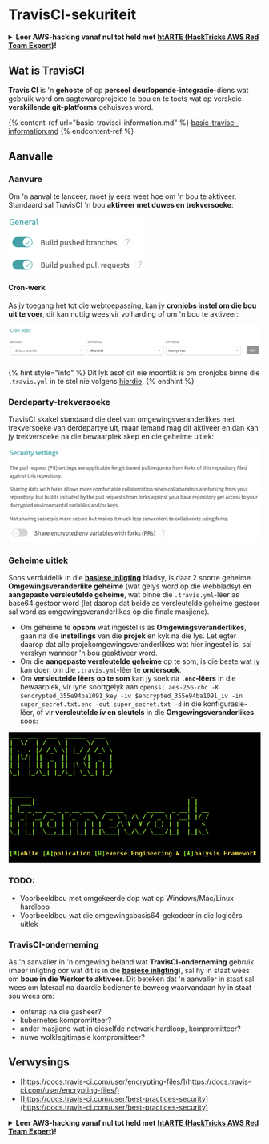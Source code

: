 # TravisCI-sekuriteit

<details>

<summary><strong>Leer AWS-hacking vanaf nul tot held met</strong> <a href="https://training.hacktricks.xyz/courses/arte"><strong>htARTE (HackTricks AWS Red Team Expert)</strong></a><strong>!</strong></summary>

Ander maniere om HackTricks te ondersteun:

* As jy wil sien dat jou **maatskappy geadverteer word in HackTricks** of **HackTricks aflaai in PDF-formaat** Kyk na die [**INSKRYWINGSPLANNE**](https://github.com/sponsors/carlospolop)!
* Kry die [**amptelike PEASS & HackTricks swag**](https://peass.creator-spring.com)
* Ontdek [**Die PEASS-familie**](https://opensea.io/collection/the-peass-family), ons versameling van eksklusiewe [**NFT's**](https://opensea.io/collection/the-peass-family)
* **Sluit aan by die** 💬 [**Discord-groep**](https://discord.gg/hRep4RUj7f) of die [**telegram-groep**](https://t.me/peass) of **volg** ons op **Twitter** 🐦 [**@hacktricks\_live**](https://twitter.com/hacktricks\_live)**.**
* **Deel jou hacktruuks deur PR's in te dien by die** [**HackTricks**](https://github.com/carlospolop/hacktricks) en [**HackTricks Cloud**](https://github.com/carlospolop/hacktricks-cloud) github-opslag.

</details>

## Wat is TravisCI

**Travis CI** is 'n **gehoste** of op **perseel** **deurlopende-integrasie**-diens wat gebruik word om sagtewareprojekte te bou en te toets wat op verskeie **verskillende git-platforms** gehuisves word.

{% content-ref url="basic-travisci-information.md" %}
[basic-travisci-information.md](basic-travisci-information.md)
{% endcontent-ref %}

## Aanvalle

### Aanvure

Om 'n aanval te lanceer, moet jy eers weet hoe om 'n bou te aktiveer. Standaard sal TravisCI 'n bou **aktiveer met duwes en trekversoeke**:

![](<../../.gitbook/assets/image (145).png>)

#### Cron-werk

As jy toegang het tot die webtoepassing, kan jy **cronjobs instel om die bou uit te voer**, dit kan nuttig wees vir volharding of om 'n bou te aktiveer:

![](<../../.gitbook/assets/image (243).png>)

{% hint style="info" %}
Dit lyk asof dit nie moontlik is om cronjobs binne die `.travis.yml` in te stel nie volgens [hierdie](https://github.com/travis-ci/travis-ci/issues/9162).
{% endhint %}

### Derdeparty-trekversoeke

TravisCI skakel standaard die deel van omgewingsveranderlikes met trekversoeke van derdepartye uit, maar iemand mag dit aktiveer en dan kan jy trekversoeke na die bewaarplek skep en die geheime uitlek:

![](<../../.gitbook/assets/image (208).png>)

### Geheime uitlek

Soos verduidelik in die [**basiese inligting**](basic-travisci-information.md) bladsy, is daar 2 soorte geheime. **Omgewingsveranderlike geheime** (wat gelys word op die webbladsy) en **aangepaste versleutelde geheime**, wat binne die `.travis.yml`-lêer as base64 gestoor word (let daarop dat beide as versleutelde geheime gestoor sal word as omgewingsveranderlikes op die finale masjiene).

* Om geheime te **opsom** wat ingestel is as **Omgewingsveranderlikes**, gaan na die **instellings** van die **projek** en kyk na die lys. Let egter daarop dat alle projekomgewingsveranderlikes wat hier ingestel is, sal verskyn wanneer 'n bou geaktiveer word.
* Om die **aangepaste versleutelde geheime** op te som, is die beste wat jy kan doen om die `.travis.yml`-lêer te **ondersoek**.
* Om **versleutelde lêers op te som** kan jy soek na **`.enc`-lêers** in die bewaarplek, vir lyne soortgelyk aan `openssl aes-256-cbc -K $encrypted_355e94ba1091_key -iv $encrypted_355e94ba1091_iv -in super_secret.txt.enc -out super_secret.txt -d` in die konfigurasie-lêer, of vir **versleutelde iv en sleutels** in die **Omgewingsveranderlikes** soos:

![](<../../.gitbook/assets/image (81).png>)

### TODO:

* Voorbeeldbou met omgekeerde dop wat op Windows/Mac/Linux hardloop
* Voorbeeldbou wat die omgewingsbasis64-gekodeer in die logleêrs uitlek

### TravisCI-onderneming

As 'n aanvaller in 'n omgewing beland wat **TravisCI-onderneming** gebruik (meer inligting oor wat dit is in die [**basiese inligting**](basic-travisci-information.md#travisci-enterprise)), sal hy in staat wees om **boue in die Werker te aktiveer**. Dit beteken dat 'n aanvaller in staat sal wees om lateraal na daardie bediener te beweeg waarvandaan hy in staat sou wees om:

* ontsnap na die gasheer?
* kubernetes kompromitteer?
* ander masjiene wat in dieselfde netwerk hardloop, kompromitteer?
* nuwe wolklegitimasie kompromitteer?

## Verwysings

* [https://docs.travis-ci.com/user/encrypting-files/](https://docs.travis-ci.com/user/encrypting-files/)
* [https://docs.travis-ci.com/user/best-practices-security](https://docs.travis-ci.com/user/best-practices-security)

<details>

<summary><strong>Leer AWS-hacking vanaf nul tot held met</strong> <a href="https://training.hacktricks.xyz/courses/arte"><strong>htARTE (HackTricks AWS Red Team Expert)</strong></a><strong>!</strong></summary>

Ander maniere om HackTricks te ondersteun:

* As jy wil sien dat jou **maatskappy geadverteer word in HackTricks** of **HackTricks aflaai in PDF-formaat** Kyk na die [**INSKRYWINGSPLANNE**](https://github.com/sponsors/carlospolop)!
* Kry die [**amptelike PEASS & HackTricks swag**](https://peass.creator-spring.com)
* Ontdek [**Die PEASS-familie**](https://opensea.io/collection/the-peass-family), ons versameling van eksklusiewe [**NFT's**](https://opensea.io/collection/the-peass-family)
* **Sluit aan by die** 💬 [**Discord-groep**](https://discord.gg/hRep4RUj7f) of die [**telegram-groep**](https://t.me/peass) of **volg** ons op **Twitter** 🐦 [**@hacktricks\_live**](https://twitter.com/hacktricks\_live)**.**
* **Deel jou hacktruuks deur PR's in te dien by die** [**HackTricks**](https://github.com/carlospolop/hacktricks) en [**HackTricks Cloud**](https://github.com/carlospolop/hacktricks-cloud) github-opslag.

</details>
